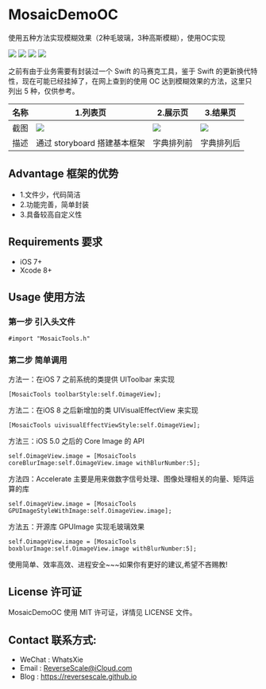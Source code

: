 # MosaicDemoOC
使用五种方法实现模糊效果（2种毛玻璃，3种高斯模糊），使用OC实现

![](https://img.shields.io/badge/platform-iOS-red.svg) 
![](https://img.shields.io/badge/language-Objective--C-orange.svg) 
![](https://img.shields.io/badge/download-7.6MB-brightgreen.svg)
![](https://img.shields.io/badge/license-MIT%20License-brightgreen.svg) 

之前有由于业务需要有封装过一个 Swift 的马赛克工具，鉴于 Swift 的更新换代特性，现在可能已经挂掉了，在网上查到的使用 OC 达到模糊效果的方法，这里只列出 5 种，仅供参考。

| 名称 |1.列表页 |2.展示页 |3.结果页 |
| ------------- | ------------- | ------------- | ------------- |
| 截图 | ![](http://og1yl0w9z.bkt.clouddn.com/17-7-6/49394070.jpg) | ![](http://og1yl0w9z.bkt.clouddn.com/17-7-6/43197086.jpg) | ![](http://og1yl0w9z.bkt.clouddn.com/17-7-6/14637275.jpg) |
| 描述 | 通过 storyboard 搭建基本框架 | 字典排列前 | 字典排列后 |


## Advantage 框架的优势
* 1.文件少，代码简洁
* 2.功能完善，简单封装
* 3.具备较高自定义性


## Requirements 要求
* iOS 7+
* Xcode 8+


## Usage 使用方法
### 第一步 引入头文件
```
#import "MosaicTools.h"
```
### 第二步 简单调用
方法一：在iOS 7 之前系统的类提供 UIToolbar 来实现

```
[MosaicTools toolbarStyle:self.OimageView];
```

方法二：在iOS 8 之后新增加的类 UIVisualEffectView 来实现

```
[MosaicTools uivisualEffectViewStyle:self.OimageView];
```

方法三：iOS 5.0 之后的 Core Image 的 API

```
self.OimageView.image = [MosaicTools coreBlurImage:self.OimageView.image withBlurNumber:5];
```

方法四：Accelerate 主要是用来做数字信号处理、图像处理相关的向量、矩阵运算的库

```
self.OimageView.image = [MosaicTools GPUImageStyleWithImage:self.OimageView.image];
```

方法五：开源库 GPUImage 实现毛玻璃效果

```
self.OimageView.image = [MosaicTools boxblurImage:self.OimageView.image withBlurNumber:5];
```

使用简单、效率高效、进程安全~~~如果你有更好的建议,希望不吝赐教!


## License 许可证
MosaicDemoOC 使用 MIT 许可证，详情见 LICENSE 文件。


## Contact 联系方式:
* WeChat : WhatsXie
* Email : ReverseScale@iCloud.com
* Blog : https://reversescale.github.io

